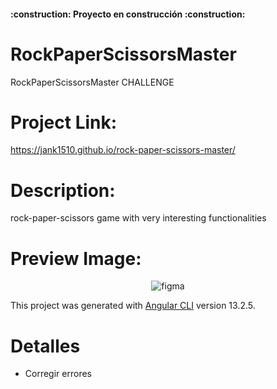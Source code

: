 <h4>
:construction: Proyecto en construcción :construction:
</h4>

# RockPaperScissorsMaster
RockPaperScissorsMaster CHALLENGE

# Project Link:
https://jank1510.github.io/rock-paper-scissors-master/

# Description:
rock-paper-scissors game with very interesting functionalities

# Preview Image:
<p align='center'> 
  
  <img src="https://res.cloudinary.com/dz209s6jk/image/upload/q_auto,w_900/Screenshots/g3wtenotslnem3thvzqa.jpg" alt="figma"/>

</p>

This project was generated with [Angular CLI](https://github.com/angular/angular-cli) version 13.2.5.

# Detalles
- Corregir errores
